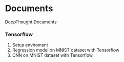 # Documents
DeepThought Documents


### Tensorflow
1. Setup enviroment
2. Regression model on MNIST dataset with Tensorflow
3. CNN on MNIST dataset with Tensorflow
